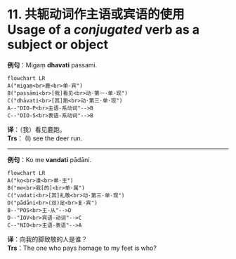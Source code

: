 # **11. 共轭动词作主语或宾语的使用<br>Usage of** a *conjugated* verb as a subject or object 

**例句**：Migaṃ **dhavati** passami. 
```mermaid
flowchart LR
A("migaṃ<br>鹿<br>单·宾")
B("passāmi<br>[我]看见<br>动·第一·单·现")
C("dhāvati<br>[其]跑<br>动·第三·单·现")
A--"DIO-P<br>主语-系动词"-->B
C--"DIO-S<br>表语-系动词"-->B
```
**译**：（我）看见鹿跑。<br>
**Trs**： (I) see the deer run. 

---

**例句**：Ko me **vandati** pādāni.
```mermaid
flowchart LR
A("ko<br>谁<br>单·主")
B("me<br>我[的]<br>单·属")
C("vadati<br>[其]礼敬<br>动·第三·单·现")
D("pādāni<br>(双)足<br>复·宾")
B--"POS<br>主-从"-->D
D--"IOV<br>宾语-动词"-->C
C--"NIO<br>主语-表语"-->A
```

**译**：向我的脚致敬的人是谁？<br>
**Trs**：The one who pays homage to my feet is who? 
